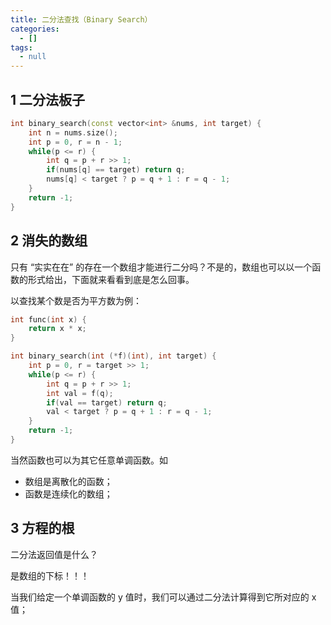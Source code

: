 ```yaml
---
title: 二分法查找（Binary Search）
categories:
  - []
tags:
  - null
---
```


<!--more-->


## 1 二分法板子
```cpp
int binary_search(const vector<int> &nums, int target) {
    int n = nums.size();
    int p = 0, r = n - 1;
    while(p <= r) {
        int q = p + r >> 1;
        if(nums[q] == target) return q;
        nums[q] < target ? p = q + 1 : r = q - 1;
    }
    return -1;
}
```


## 2 消失的数组
只有 “实实在在” 的存在一个数组才能进行二分吗？不是的，数组也可以以一个函数的形式给出，下面就来看看到底是怎么回事。

以查找某个数是否为平方数为例：
```cpp
int func(int x) {
    return x * x;
}

int binary_search(int (*f)(int), int target) {
    int p = 0, r = target >> 1;
    while(p <= r) {
        int q = p + r >> 1;
        int val = f(q);
        if(val == target) return q;
        val < target ? p = q + 1 : r = q - 1;
    }
    return -1;
}
```
当然函数也可以为其它任意单调函数。如 
- 数组是离散化的函数；
- 函数是连续化的数组；

## 3 方程的根
二分法返回值是什么？

是数组的下标！！！

当我们给定一个单调函数的 y 值时，我们可以通过二分法计算得到它所对应的 x 值；
```

```